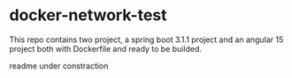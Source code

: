 # docker-network-test
This repo contains two project, a spring boot 3.1.1 project and an angular 15 project both with Dockerfile and ready to be builded. 


readme under constraction

